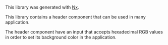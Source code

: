 This library was generated with [Nx](https://nx.dev).

This library contains a header component that can be used in many application.

The header component have an input that accepts hexadecimal RGB values in order to set its background color
in the application.
